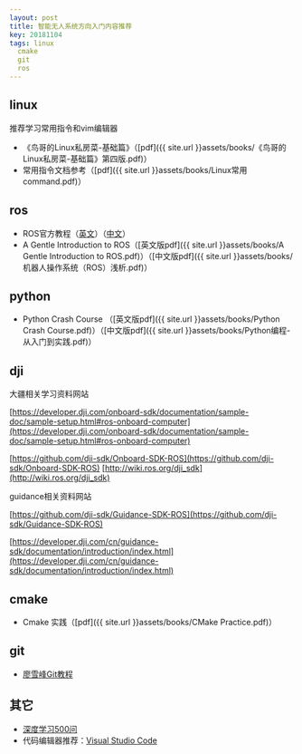 ```yaml
---
layout: post
title: 智能无人系统方向入门内容推荐
key: 20181104
tags: linux
  cmake
  git
  ros
---
```


## linux
推荐学习常用指令和vim编辑器
- 《鸟哥的Linux私房菜-基础篇》（[pdf]({{ site.url }}assets/books/《鸟哥的Linux私房菜-基础篇》第四版.pdf)）
- 常用指令文档参考（[pdf]({{ site.url }}assets/books/Linux常用command.pdf)）

## ros
- ROS官方教程（[英文](http://wiki.ros.org/ROS/Tutorials/)）（[中文](http://wiki.ros.org/cn/ROS/Tutorials/)）
- A Gentle Introduction to ROS（[英文版pdf]({{ site.url }}assets/books/A Gentle Introduction to ROS.pdf)）（[中文版pdf]({{ site.url }}assets/books/机器人操作系统（ROS）浅析.pdf)）

## python
- Python Crash Course （[英文版pdf]({{ site.url }}assets/books/Python Crash Course.pdf)）（[中文版pdf]({{ site.url }}assets/books/Python编程-从入门到实践.pdf)）

## dji
大疆相关学习资料网站

[https://developer.dji.com/onboard-sdk/documentation/sample-doc/sample-setup.html#ros-onboard-computer](https://developer.dji.com/onboard-sdk/documentation/sample-doc/sample-setup.html#ros-onboard-computer) 

[https://github.com/dji-sdk/Onboard-SDK-ROS](https://github.com/dji-sdk/Onboard-SDK-ROS)
[http://wiki.ros.org/dji_sdk](http://wiki.ros.org/dji_sdk)

guidance相关资料网站

[https://github.com/dji-sdk/Guidance-SDK-ROS](https://github.com/dji-sdk/Guidance-SDK-ROS)

[https://developer.dji.com/cn/guidance-sdk/documentation/introduction/index.html](https://developer.dji.com/cn/guidance-sdk/documentation/introduction/index.html)


## cmake
- Cmake 实践（[pdf]({{ site.url }}assets/books/CMake Practice.pdf)）

## git
- [廖雪峰Git教程](https://www.liaoxuefeng.com/wiki/0013739516305929606dd18361248578c67b8067c8c017b000)

## 其它
- [深度学习500问](https://github.com/scutan90/DeepLearning-500-questions)
- 代码编辑器推荐：[Visual Studio Code](https://code.visualstudio.com/)


